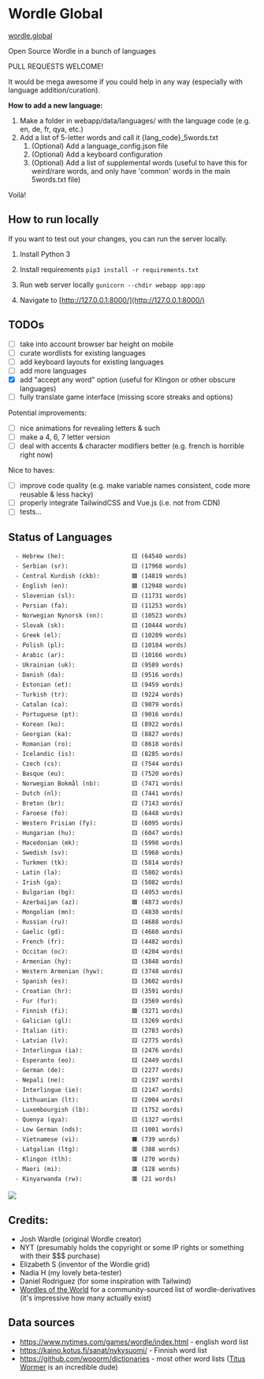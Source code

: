 # Wordle Global

[wordle.global](https://wordle.global/)

Open Source Wordle in a bunch of languages

PULL REQUESTS WELCOME!

It would be mega awesome if you could help in any way (especially with language addition/curation).

**How to add a new language:**
1. Make a folder in webapp/data/languages/ with the language code (e.g. en, de, fr, qya, etc.)
2. Add a list of 5-letter words and call it {lang_code}_5words.txt
    1. (Optional) Add a language_config.json file
    2. (Optional) Add a keyboard configuration 
    3. (Optional) Add a list of supplemental words (useful to have this for weird/rare words, and only have 'common' words in the main 5words.txt file)

Voilà!

## How to run locally

If you want to test out your changes, you can run the server locally.

1. Install Python 3

2. Install requirements
```pip3 install -r requirements.txt```

3. Run web server locally
```gunicorn --chdir webapp app:app```

4. Navigate to [http://127.0.0.1:8000/](http://127.0.0.1:8000/)

## TODOs
- [ ] take into account browser bar height on mobile
- [ ] curate wordlists for existing languages
- [ ] add keyboard layouts for existing languages
- [ ] add more languages
- [x] add "accept any word" option (useful for Klingon or other obscure languages)
- [ ] fully translate game interface (missing score streaks and options)

Potential improvements:
- [ ] nice animations for revealing letters & such
- [ ] make a 4, 6, 7 letter version
- [ ] deal with accents & character modifiers better (e.g. french is horrible right now)

Nice to haves:
- [ ] improve code quality (e.g. make variable names consistent, code more reusable & less hacky)
- [ ] properly integrate TailwindCSS and Vue.js (i.e. not from CDN)
- [ ] tests...

## Status of Languages
```  
  - Hebrew (he):                   🟨 (64540 words)
  - Serbian (sr):                  🟨 (17968 words)
  - Central Kurdish (ckb):         🟩 (14819 words)
  - English (en):                  🟩 (12948 words)
  - Slovenian (sl):                🟨 (11731 words)
  - Persian (fa):                  🟨 (11253 words)
  - Norwegian Nynorsk (nn):        🟨 (10523 words)
  - Slovak (sk):                   🟨 (10444 words)
  - Greek (el):                    🟨 (10209 words)
  - Polish (pl):                   🟨 (10184 words)
  - Arabic (ar):                   🟨 (10166 words)
  - Ukrainian (uk):                🟨 (9589 words)
  - Danish (da):                   🟨 (9516 words)
  - Estonian (et):                 🟨 (9459 words)
  - Turkish (tr):                  🟨 (9224 words)
  - Catalan (ca):                  🟨 (9079 words)
  - Portuguese (pt):               🟨 (9016 words)
  - Korean (ko):                   🟨 (8922 words)
  - Georgian (ka):                 🟨 (8827 words)
  - Romanian (ro):                 🟨 (8618 words)
  - Icelandic (is):                🟨 (8285 words)
  - Czech (cs):                    🟨 (7544 words)
  - Basque (eu):                   🟨 (7520 words)
  - Norwegian Bokmål (nb):         🟨 (7471 words)
  - Dutch (nl):                    🟨 (7441 words)
  - Breton (br):                   🟨 (7143 words)
  - Faroese (fo):                  🟨 (6448 words)
  - Western Frisian (fy):          🟨 (6095 words)
  - Hungarian (hu):                🟨 (6047 words)
  - Macedonian (mk):               🟨 (5998 words)
  - Swedish (sv):                  🟨 (5968 words)
  - Turkmen (tk):                  🟨 (5814 words)
  - Latin (la):                    🟨 (5802 words)
  - Irish (ga):                    🟨 (5082 words)
  - Bulgarian (bg):                🟨 (4953 words)
  - Azerbaijan (az):               🟩 (4873 words)
  - Mongolian (mn):                🟨 (4830 words)
  - Russian (ru):                  🟨 (4688 words)
  - Gaelic (gd):                   🟨 (4660 words)
  - French (fr):                   🟨 (4482 words)
  - Occitan (oc):                  🟨 (4204 words)
  - Armenian (hy):                 🟨 (3848 words)
  - Western Armenian (hyw):        🟨 (3748 words)
  - Spanish (es):                  🟨 (3602 words)
  - Croatian (hr):                 🟨 (3591 words)
  - Fur (fur):                     🟨 (3569 words)
  - Finnish (fi):                  🟩 (3271 words)
  - Galician (gl):                 🟨 (3269 words)
  - Italian (it):                  🟨 (2783 words)
  - Latvian (lv):                  🟨 (2775 words)
  - Interlingua (ia):              🟨 (2476 words)
  - Esperanto (eo):                🟨 (2449 words)
  - German (de):                   🟨 (2277 words)
  - Nepali (ne):                   🟨 (2197 words)
  - Interlingue (ie):              🟨 (2147 words)
  - Lithuanian (lt):               🟨 (2004 words)
  - Luxembourgish (lb):            🟨 (1752 words)
  - Quenya (qya):                  🟨 (1327 words)
  - Low German (nds):              🟨 (1001 words)
  - Vietnamese (vi):               🟧 (739 words)
  - Latgalian (ltg):               🟥 (388 words)
  - Klingon (tlh):                 🟥 (270 words)
  - Maori (mi):                    🟥 (128 words)
  - Kinyarwanda (rw):              🟥 (21 words)
```

![](scripts/out/n_words.png)

## Credits:
- Josh Wardle (original Wordle creator)
- NYT (presumably holds the copyright or some IP rights or something with their $$$ purchase)
- Elizabeth S (inventor of the Wordle grid)
- Nadia H (my lovely beta-tester)
- Daniel Rodriguez (for some inspiration with Tailwind)
- [Wordles of the World](https://gitlab.com/rwmpelstilzchen/wordles) for a community-sourced list of wordle-derivatives (it's impressive how many actually exist)

## Data sources
- https://www.nytimes.com/games/wordle/index.html - english word list
- https://kaino.kotus.fi/sanat/nykysuomi/ - Finnish word list
- https://github.com/wooorm/dictionaries - most other word lists ([Titus Wormer](https://wooorm.com/) is an incredible dude)
